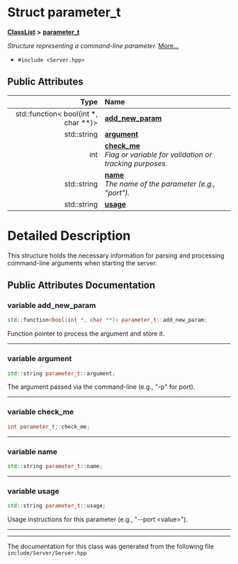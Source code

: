 

# Struct parameter\_t



[**ClassList**](annotated.md) **>** [**parameter\_t**](structparameter__t.md)



_Structure representing a command-line parameter._ [More...](#detailed-description)

* `#include <Server.hpp>`





















## Public Attributes

| Type | Name |
| ---: | :--- |
|  std::function&lt; bool(int \*, char \*\*)&gt; | [**add\_new\_param**](#variable-add_new_param)  <br> |
|  std::string | [**argument**](#variable-argument)  <br> |
|  int | [**check\_me**](#variable-check_me)  <br>_Flag or variable for validation or tracking purposes._  |
|  std::string | [**name**](#variable-name)  <br>_The name of the parameter (e.g., "port")._  |
|  std::string | [**usage**](#variable-usage)  <br> |












































# Detailed Description


This structure holds the necessary information for parsing and processing command-line arguments when starting the server. 


    
## Public Attributes Documentation




### variable add\_new\_param 


```C++
std::function<bool(int *, char **)> parameter_t::add_new_param;
```



Function pointer to process the argument and store it. 


        

<hr>



### variable argument 


```C++
std::string parameter_t::argument;
```



The argument passed via the command-line (e.g., "-p" for port). 


        

<hr>



### variable check\_me 

```C++
int parameter_t::check_me;
```




<hr>



### variable name 

```C++
std::string parameter_t::name;
```




<hr>



### variable usage 


```C++
std::string parameter_t::usage;
```



Usage instructions for this parameter (e.g., "--port
&lt;value&gt;"). 


        

<hr>

------------------------------
The documentation for this class was generated from the following file `include/Server/Server.hpp`

